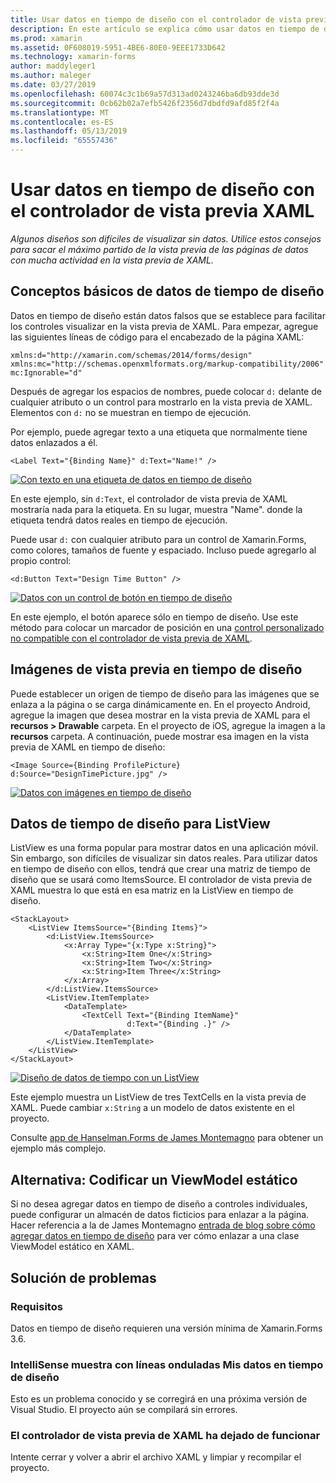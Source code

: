 ```yaml
---
title: Usar datos en tiempo de diseño con el controlador de vista previa XAML
description: En este artículo se explica cómo usar datos en tiempo de diseño para mostrar los diseños con mucha actividad de datos en la vista previa de XAML sin ejecutar la aplicación.
ms.prod: xamarin
ms.assetid: 0F608019-5951-4BE6-80E0-9EEE1733D642
ms.technology: xamarin-forms
author: maddyleger1
ms.author: maleger
ms.date: 03/27/2019
ms.openlocfilehash: 60074c3c1b69a57d313ad0243246ba6db93dde3d
ms.sourcegitcommit: 0cb62b02a7efb5426f2356d7dbdfd9afd85f2f4a
ms.translationtype: MT
ms.contentlocale: es-ES
ms.lasthandoff: 05/13/2019
ms.locfileid: "65557436"
---
```

# <a name="use-design-time-data-with-the-xaml-previewer"></a>Usar datos en tiempo de diseño con el controlador de vista previa XAML

_Algunos diseños son difíciles de visualizar sin datos. Utilice estos consejos para sacar el máximo partido de la vista previa de las páginas de datos con mucha actividad en la vista previa de XAML._

## <a name="design-time-data-basics"></a>Conceptos básicos de datos de tiempo de diseño

Datos en tiempo de diseño están datos falsos que se establece para facilitar los controles visualizar en la vista previa de XAML. Para empezar, agregue las siguientes líneas de código para el encabezado de la página XAML:

```xaml
xmlns:d="http://xamarin.com/schemas/2014/forms/design"
xmlns:mc="http://schemas.openxmlformats.org/markup-compatibility/2006"
mc:Ignorable="d"
```

Después de agregar los espacios de nombres, puede colocar `d:` delante de cualquier atributo o un control para mostrarlo en la vista previa de XAML. Elementos con `d:` no se muestran en tiempo de ejecución.

Por ejemplo, puede agregar texto a una etiqueta que normalmente tiene datos enlazados a él.

```xaml
<Label Text="{Binding Name}" d:Text="Name!" />
```

[![Con texto en una etiqueta de datos en tiempo de diseño](xaml-previewer-images/designtimedata-label-sm.png "tiempo de diseño de datos con el texto de una etiqueta")](xaml-previewer-images/designtimedata-label-lg.png#lightbox)

En este ejemplo, sin `d:Text`, el controlador de vista previa de XAML mostraría nada para la etiqueta. En su lugar, muestra "Name". donde la etiqueta tendrá datos reales en tiempo de ejecución.

Puede usar `d:` con cualquier atributo para un control de Xamarin.Forms, como colores, tamaños de fuente y espaciado. Incluso puede agregarlo al propio control:

```xaml
<d:Button Text="Design Time Button" />
```

[![Datos con un control de botón en tiempo de diseño](xaml-previewer-images/designtimedata-controls-sm.png "datos con un control de botón en tiempo de diseño")](xaml-previewer-images/designtimedata-controls-lg.png#lightbox)

En este ejemplo, el botón aparece sólo en tiempo de diseño. Use este método para colocar un marcador de posición en una [control personalizado no compatible con el controlador de vista previa de XAML](render-custom-controls.md).

## <a name="preview-images-at-design-time"></a>Imágenes de vista previa en tiempo de diseño

Puede establecer un origen de tiempo de diseño para las imágenes que se enlaza a la página o se carga dinámicamente en. En el proyecto Android, agregue la imagen que desea mostrar en la vista previa de XAML para el **recursos > Drawable** carpeta. En el proyecto de iOS, agregue la imagen a la **recursos** carpeta. A continuación, puede mostrar esa imagen en la vista previa de XAML en tiempo de diseño:

```xaml
<Image Source={Binding ProfilePicture} d:Source="DesignTimePicture.jpg" />
```
[![Datos con imágenes en tiempo de diseño](xaml-previewer-images/designtimedata-image-sm.png "con iamges datos en tiempo de diseño")](xaml-previewer-images/designtimedata-image-lg.png#lightbox)

## <a name="design-time-data-for-listviews"></a>Datos de tiempo de diseño para ListView

ListView es una forma popular para mostrar datos en una aplicación móvil. Sin embargo, son difíciles de visualizar sin datos reales. Para utilizar datos en tiempo de diseño con ellos, tendrá que crear una matriz de tiempo de diseño que se usará como ItemsSource. El controlador de vista previa de XAML muestra lo que está en esa matriz en la ListView en tiempo de diseño.

```xaml
<StackLayout>
    <ListView ItemsSource="{Binding Items}">
        <d:ListView.ItemsSource>
            <x:Array Type="{x:Type x:String}">
                <x:String>Item One</x:String>
                <x:String>Item Two</x:String>
                <x:String>Item Three</x:String>
            </x:Array>
        </d:ListView.ItemsSource>
        <ListView.ItemTemplate>
            <DataTemplate>
                <TextCell Text="{Binding ItemName}"
                          d:Text="{Binding .}" />
            </DataTemplate>
        </ListView.ItemTemplate>
    </ListView>
</StackLayout>
```

[![Diseño de datos de tiempo con un ListView](xaml-previewer-images/designtimedata-itemssource-sm.png "datos con un ListView en tiempo de diseño")](xaml-previewer-images/designtimedata-itemssource-lg.png#lightbox)

Este ejemplo muestra un ListView de tres TextCells en la vista previa de XAML. Puede cambiar `x:String` a un modelo de datos existente en el proyecto.

Consulte [app de Hanselman.Forms de James Montemagno](https://github.com/jamesmontemagno/Hanselman.Forms/blob/vnext/src/Hanselman/Views/Podcasts/PodcastDetailsPage.xaml#L26-L47) para obtener un ejemplo más complejo.

## <a name="alternative-hardcode-a-static-viewmodel"></a>Alternativa: Codificar un ViewModel estático

Si no desea agregar datos en tiempo de diseño a controles individuales, puede configurar un almacén de datos ficticios para enlazar a la página. Hacer referencia a la de James Montemagno [entrada de blog sobre cómo agregar datos en tiempo de diseño](http://motzcod.es/post/143702671962/xamarinforms-xaml-previewer-design-time-data) para ver cómo enlazar a una clase ViewModel estático en XAML.

## <a name="troubleshooting"></a>Solución de problemas

### <a name="requirements"></a>Requisitos

Datos en tiempo de diseño requieren una versión mínima de Xamarin.Forms 3.6.

### <a name="intellisense-shows-squiggly-lines-under-my-design-time-data"></a>IntelliSense muestra con líneas onduladas Mis datos en tiempo de diseño

Esto es un problema conocido y se corregirá en una próxima versión de Visual Studio. El proyecto aún se compilará sin errores.

### <a name="the-xaml-previewer-stopped-working"></a>El controlador de vista previa de XAML ha dejado de funcionar

Intente cerrar y volver a abrir el archivo XAML y limpiar y recompilar el proyecto.
